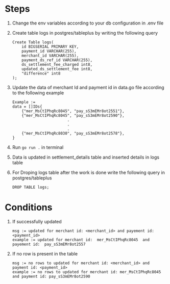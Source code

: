 # Steps
1. Change the env variables according to your db configuration in .env file

2. Create table logs in postgres/tableplus by writing the following query 
	```
	Create Table logs(
		id BIGSERIAL PRIMARY KEY,
		payment_id VARCHAR(255),
		merchant_id VARCHAR(255),
		payment_ds_ref_id VARCHAR(255),
		ds_settlement_fee_charged int8,
		updated_ds_settlement_fee int8,
		"difference" int8
	);
	```
3. Update the data of merchant Id and payment id in data.go file according to the following example
	```
	Example := 
	data = []IDs{
		{"mer_MsCtIPhqRc8045", "pay_sS3mEMr8ot2551"},
		{"mer_MsCtIPhqRc8045", "pay_sS3mEMr8ot2590"},
		                    .
		                    .
		                    .
		{"mer_MsCtIPhqRc8030", "pay_sS3mEMr8ot2578"},					
	}	
	```
4. Run `go run .` in terminal

5. Data is updated in settlement_details table and inserted details in logs table

6. For Droping logs table after the work is done write the following query in postgres/tableplus
	```
	DROP TABLE logs;
	```


# Conditions
1. If successfully updated
	```
   msg := updated for merchant id: <merchant_id> and payement id: <payment_id>
   example := updated for merchant id:  mer_MsCtIPhqRc8045  and payement id:  pay_sS3mEMr8ot2557
	```

2. If no row is present in the table
   ```
   msg := no rows to updated for merchant id: <merchant_id> and payment id: <payment_id>
   example := no rows to updated for merchant id: mer_MsCtIPhqRc8045 and payment id: pay_sS3mEMr8ot2590
	```
